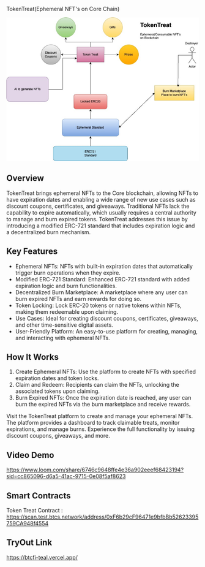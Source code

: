 TokenTreat(Ephemeral NFT's on Core Chain)

![Alt Text](./tokenTreatFlow.jpg)

## Overview
TokenTreat brings ephemeral NFTs to the Core blockchain, allowing NFTs to have expiration dates and enabling a wide range of new use cases such as discount coupons, certificates, and giveaways. Traditional NFTs lack the capability to expire automatically, which usually requires a central authority to manage and burn expired tokens. TokenTreat addresses this issue by introducing a modified ERC-721 standard that includes expiration logic and a decentralized burn mechanism.

## Key Features
- Ephemeral NFTs: NFTs with built-in expiration dates that automatically trigger burn operations when they expire.
- Modified ERC-721 Standard: Enhanced ERC-721 standard with added expiration logic and burn functionalities.
- Decentralized Burn Marketplace: A marketplace where any user can burn expired NFTs and earn rewards for doing so.
- Token Locking: Lock ERC-20 tokens or native tokens within NFTs, making them redeemable upon claiming.
- Use Cases: Ideal for creating discount coupons, certificates, giveaways, and other time-sensitive digital assets.
- User-Friendly Platform: An easy-to-use platform for creating, managing, and interacting with ephemeral NFTs.

## How It Works
1. Create Ephemeral NFTs: Use the platform to create NFTs with specified expiration dates and token locks.
2. Claim and Redeem: Recipients can claim the NFTs, unlocking the associated tokens upon claiming.
3. Burn Expired NFTs: Once the expiration date is reached, any user can burn the expired NFTs via the burn marketplace and receive rewards.

Visit the TokenTreat platform to create and manage your ephemeral NFTs. The platform provides a dashboard to track claimable treats, monitor expirations, and manage burns. Experience the full functionality by issuing discount coupons, giveaways, and more.

## Video Demo
https://www.loom.com/share/6746c9648ffe4e36a902eeef68423194?sid=cc865096-d6a5-41ac-9715-0e08f5af8623


## Smart Contracts

Token Treat Contract : https://scan.test.btcs.network/address/0xF6b29cF96471e9bfbBb52623395759CA948f4554

## TryOut Link

https://btcfi-teal.vercel.app/